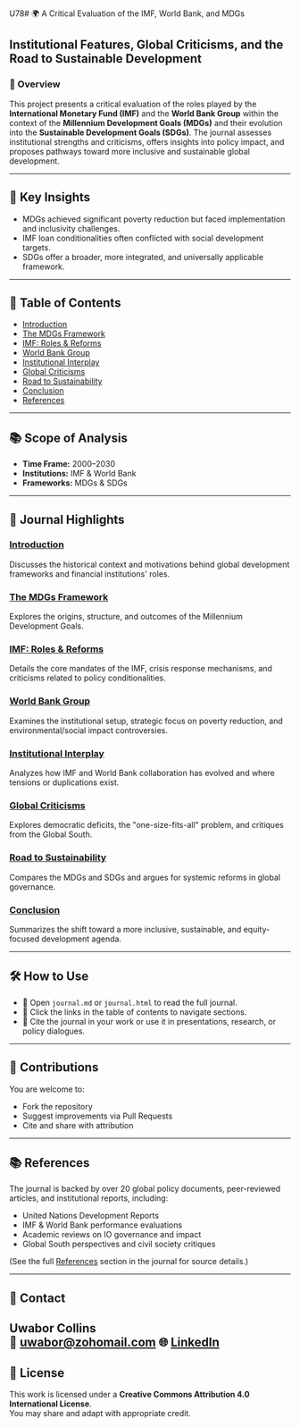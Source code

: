U78# 🌍 A Critical Evaluation of the IMF, World Bank, and MDGs

## Institutional Features, Global Criticisms, and the Road to Sustainable Development

### 📄 Overview
This project presents a critical evaluation of the roles played by the **International Monetary Fund (IMF)** and the **World Bank Group** within the context of the **Millennium Development Goals (MDGs)** and their evolution into the **Sustainable Development Goals (SDGs)**. The journal assesses institutional strengths and criticisms, offers insights into policy impact, and proposes pathways toward more inclusive and sustainable global development.

---

## 🧭 Key Insights
- MDGs achieved significant poverty reduction but faced implementation and inclusivity challenges.
- IMF loan conditionalities often conflicted with social development targets.
- SDGs offer a broader, more integrated, and universally applicable framework.

---

## 🧷 Table of Contents

- [Introduction](#introduction)
- [The MDGs Framework](#mdgs-framework)
- [IMF: Roles & Reforms](#imf-roles)
- [World Bank Group](#world-bank)
- [Institutional Interplay](#interplay)
- [Global Criticisms](#criticisms)
- [Road to Sustainability](#sustainable-future)
- [Conclusion](#conclusion)
- [References](#references)

---

## 📚 Scope of Analysis
- **Time Frame:** 2000–2030
- **Institutions:** IMF & World Bank
- **Frameworks:** MDGs & SDGs

---

## 📖 Journal Highlights

### [Introduction](#introduction)
Discusses the historical context and motivations behind global development frameworks and financial institutions' roles.

### [The MDGs Framework](#mdgs-framework)
Explores the origins, structure, and outcomes of the Millennium Development Goals.

### [IMF: Roles & Reforms](#imf-roles)
Details the core mandates of the IMF, crisis response mechanisms, and criticisms related to policy conditionalities.

### [World Bank Group](#world-bank)
Examines the institutional setup, strategic focus on poverty reduction, and environmental/social impact controversies.

### [Institutional Interplay](#interplay)
Analyzes how IMF and World Bank collaboration has evolved and where tensions or duplications exist.

### [Global Criticisms](#criticisms)
Explores democratic deficits, the "one-size-fits-all" problem, and critiques from the Global South.

### [Road to Sustainability](#sustainable-future)
Compares the MDGs and SDGs and argues for systemic reforms in global governance.

### [Conclusion](#conclusion)
Summarizes the shift toward a more inclusive, sustainable, and equity-focused development agenda.

---

## 🛠️ How to Use

- 📂 Open `journal.md` or `journal.html` to read the full journal.
- 🔗 Click the links in the table of contents to navigate sections.
- 📄 Cite the journal in your work or use it in presentations, research, or policy dialogues.

---

## 🤝 Contributions

You are welcome to:
- Fork the repository
- Suggest improvements via Pull Requests
- Cite and share with attribution

---

## 📚 References

The journal is backed by over 20 global policy documents, peer-reviewed articles, and institutional reports, including:

- United Nations Development Reports
- IMF & World Bank performance evaluations
- Academic reviews on IO governance and impact
- Global South perspectives and civil society critiques

(See the full [References](#references) section in the journal for source details.)

---

## 📩 Contact

**Uwabor Collins**  
📧 uwabor@zohomail.com 
🌐 [LinkedIn](https://www.linkedin.com/in/collins-uwabor) 
---

## 🪪 License

This work is licensed under a **Creative Commons Attribution 4.0 International License**.  
You may share and adapt with appropriate credit.

